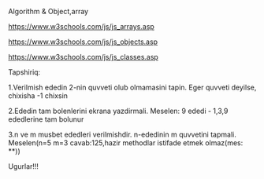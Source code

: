 Algorithm & Object,array

https://www.w3schools.com/js/js_arrays.asp

https://www.w3schools.com/js/js_objects.asp

https://www.w3schools.com/js/js_classes.asp

Tapshiriq:

1.Verilmish ededin 2-nin quvveti olub olmamasini tapin. Eger quvveti deyilse, chixisha -1 chixsin

2.Ededin tam bolenlerini ekrana yazdirmali. Meselen: 9 ededi - 1,3,9 ededlerine tam bolunur

3.n ve m musbet ededleri verilmishdir. n-ededinin m quvvetini tapmali. Meselen(n=5 m=3 cavab:125,hazir methodlar istifade etmek olmaz(mes: **))

Ugurlar!!!
